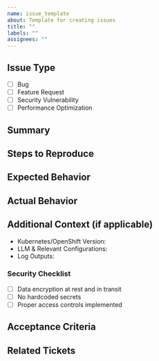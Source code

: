 ```yaml
---
name: issue_template
about: Template for creating issues
title: ""
labels: ""
assignees: ""
---
```


## Issue Type

- [ ] Bug
- [ ] Feature Request
- [ ] Security Vulnerability
- [ ] Performance Optimization

## Summary

<!-- Briefly describe the issue -->

## Steps to Reproduce

<!-- How can this issue be triggered? -->

## Expected Behavior

<!-- What should happen? -->

## Actual Behavior

<!-- What happens instead? -->

## Additional Context (if applicable)

- Kubernetes/OpenShift Version:
- LLM & Relevant Configurations:
- Log Outputs:

### Security Checklist

- [ ] Data encryption at rest and in transit
- [ ] No hardcoded secrets
- [ ] Proper access controls implemented

## Acceptance Criteria

<!-- List what needs to be done to consider this issue as resolved -->

## Related Tickets

<!-- Reference to other related GitHub Issues or PRs -->
